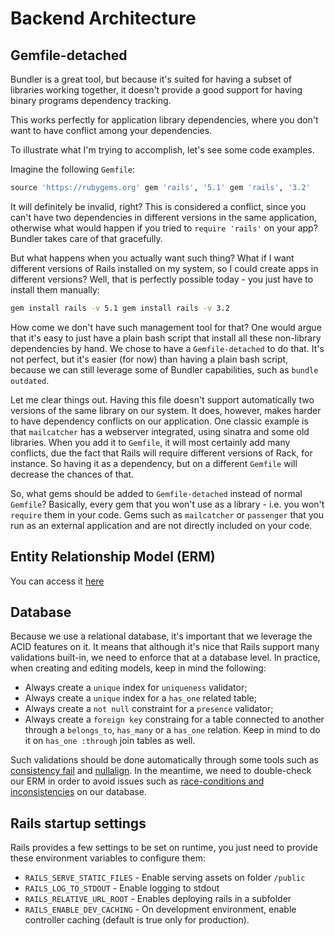 # Backend Architecture

## Gemfile-detached 

Bundler is a great tool, but because it's suited for having
a subset of libraries working together, it doesn't provide a good support for
having binary programs dependency tracking.

This works perfectly for application library dependencies, where you don't want
to have conflict among your dependencies.

To illustrate what I'm trying to accomplish, let's see some code examples.

Imagine the following `Gemfile`:

```ruby 
source 'https://rubygems.org' gem 'rails', '5.1' gem 'rails', '3.2'
```

It will definitely be invalid, right? This is considered a conflict, since you
can't have two dependencies in different versions in the same application,
otherwise what would happen if you tried to `require 'rails'` on your app?
Bundler takes care of that gracefully.

But what happens when you actually want such thing? What if I want different
versions of Rails installed on my system, so I could create apps in different
versions? Well, that is perfectly possible today - you just have to install
them manually:

```sh 
gem install rails -v 5.1 gem install rails -v 3.2
```

How come we don't have such management tool for that? One would argue that it's
easy to just have a plain bash script that install all these non-library
dependencies by hand. We chose to have a `Gemfile-detached` to do that. It's
not perfect, but it's easier (for now) than having a plain bash script, because
we can still leverage some of Bundler capabilities, such as `bundle outdated`.

Let me clear things out. Having this file doesn't support automatically two
versions of the same library on our system. It does, however, makes harder to
have dependency conflicts on our application. One classic example is that
`mailcatcher` has a webserver integrated, using sinatra and some old libraries.
When you add it to `Gemfile`, it will most certainly add many conflicts, due
the fact that Rails will require different versions of Rack, for instance. So
having it as a dependency, but on a different `Gemfile` will decrease the
chances of that.

So, what gems should be added to `Gemfile-detached` instead of normal
`Gemfile`? Basically, every gem that you won't use as a library - i.e. you
won't `require` them in your code. Gems such as `mailcatcher` or `passenger`
that you run as an external application and are not directly included on your
code.

## Entity Relationship Model (ERM)

You can access it [here](../tables.md)

## Database

Because we use a relational database, it's important that we leverage the ACID
features on it. It means that although it's nice that Rails support many 
validations built-in, we need to enforce that at a database level. In practice,
when creating and editing models, keep in mind the following:

* Always create a `unique` index for `uniqueness` validator;
* Always create a `unique` index for a `has_one` related table;
* Always create a `not null` constraint for a `presence` validator;
* Always create a `foreign key` constraing for a table connected to another 
  through a `belongs_to`, `has_many` or a `has_one` relation. Keep in mind to
  do it on `has_one :through` join tables as well.

Such validations should be done automatically through some tools such as
[consistency fail](https://github.com/trptcolin/consistency_fail) and
[nullalign](https://github.com/tcopeland/nullalign). In the meantime, we need
to double-check our ERM in order to avoid issues such as [race-conditions and
inconsistencies](https://8thlight.com/blog/colin-jones/2011/06/10/winning-at-consistency.html)
on our database.

## Rails startup settings

Rails provides a few settings to be set on runtime, you just need to provide
these environment variables to configure them:

* `RAILS_SERVE_STATIC_FILES` - Enable serving assets on folder `/public`
* `RAILS_LOG_TO_STDOUT` - Enable logging to stdout
* `RAILS_RELATIVE_URL_ROOT` - Enables deploying rails in a subfolder
* `RAILS_ENABLE_DEV_CACHING` - On development environment, enable controller
  caching (default is true only for production).
